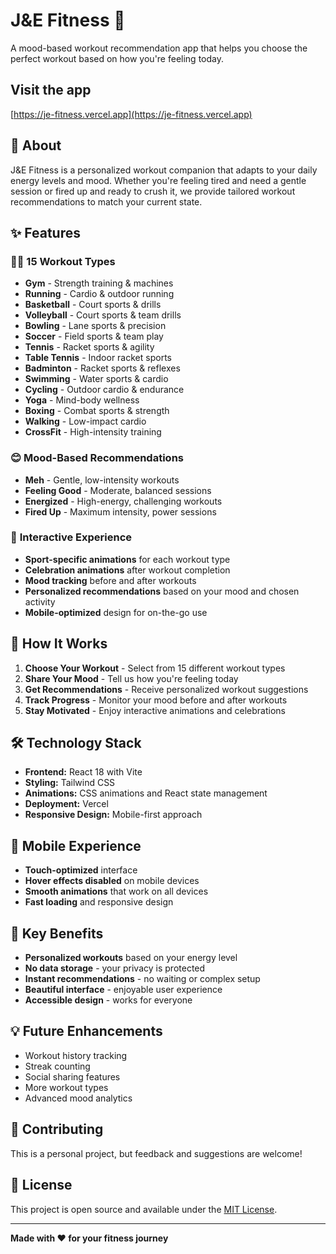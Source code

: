 # J&E Fitness 👟

A mood-based workout recommendation app that helps you choose the perfect workout based on how you're feeling today.

## Visit the app

[https://je-fitness.vercel.app](https://je-fitness.vercel.app)

## 🎯 About

J&E Fitness is a personalized workout companion that adapts to your daily energy levels and mood. Whether you're feeling tired and need a gentle session or fired up and ready to crush it, we provide tailored workout recommendations to match your current state.

## ✨ Features

### 🏃‍♀️ **15 Workout Types**
- **Gym** - Strength training & machines
- **Running** - Cardio & outdoor running
- **Basketball** - Court sports & drills
- **Volleyball** - Court sports & team drills
- **Bowling** - Lane sports & precision
- **Soccer** - Field sports & team play
- **Tennis** - Racket sports & agility
- **Table Tennis** - Indoor racket sports
- **Badminton** - Racket sports & reflexes
- **Swimming** - Water sports & cardio
- **Cycling** - Outdoor cardio & endurance
- **Yoga** - Mind-body wellness
- **Boxing** - Combat sports & strength
- **Walking** - Low-impact cardio
- **CrossFit** - High-intensity training

### 😊 **Mood-Based Recommendations**
- **Meh** - Gentle, low-intensity workouts
- **Feeling Good** - Moderate, balanced sessions
- **Energized** - High-energy, challenging workouts
- **Fired Up** - Maximum intensity, power sessions

### 🎨 **Interactive Experience**
- **Sport-specific animations** for each workout type
- **Celebration animations** after workout completion
- **Mood tracking** before and after workouts
- **Personalized recommendations** based on your mood and chosen activity
- **Mobile-optimized** design for on-the-go use

## 🚀 How It Works

1. **Choose Your Workout** - Select from 15 different workout types
2. **Share Your Mood** - Tell us how you're feeling today
3. **Get Recommendations** - Receive personalized workout suggestions
4. **Track Progress** - Monitor your mood before and after workouts
5. **Stay Motivated** - Enjoy interactive animations and celebrations

## 🛠️ Technology Stack

- **Frontend:** React 18 with Vite
- **Styling:** Tailwind CSS
- **Animations:** CSS animations and React state management
- **Deployment:** Vercel
- **Responsive Design:** Mobile-first approach

## 📱 Mobile Experience

- **Touch-optimized** interface
- **Hover effects disabled** on mobile devices
- **Smooth animations** that work on all devices
- **Fast loading** and responsive design

## 🎯 Key Benefits

- **Personalized workouts** based on your energy level
- **No data storage** - your privacy is protected
- **Instant recommendations** - no waiting or complex setup
- **Beautiful interface** - enjoyable user experience
- **Accessible design** - works for everyone


## 💡 Future Enhancements

- Workout history tracking
- Streak counting
- Social sharing features
- More workout types
- Advanced mood analytics

## 🤝 Contributing

This is a personal project, but feedback and suggestions are welcome!

## 📄 License

This project is open source and available under the [MIT License](LICENSE).

---

**Made with ❤️ for your fitness journey**
